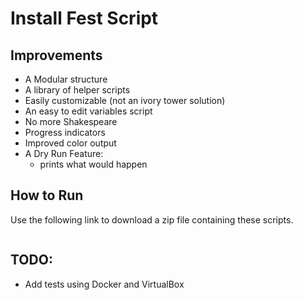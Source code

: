 # Install Fest Script

## Improvements

* A Modular structure
* A library of helper scripts
* Easily customizable (not an ivory tower solution)
* An easy to edit variables script
* No more Shakespeare
* Progress indicators
* Improved color output
* A Dry Run Feature:
    - prints what would happen

## How to Run

Use the following link to download a zip file containing these scripts.

```

```



## TODO:

* Add tests using Docker and VirtualBox
